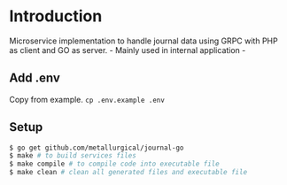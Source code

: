 # Introduction
Microservice implementation to handle journal data using GRPC with PHP as client and GO as server. - Mainly used in internal application -

## Add .env
Copy from example. `cp .env.example .env`

## Setup
```bash
$ go get github.com/metallurgical/journal-go
$ make # to build services files
$ make compile # to compile code into executable file
$ make clean # clean all generated files and executable file 
```